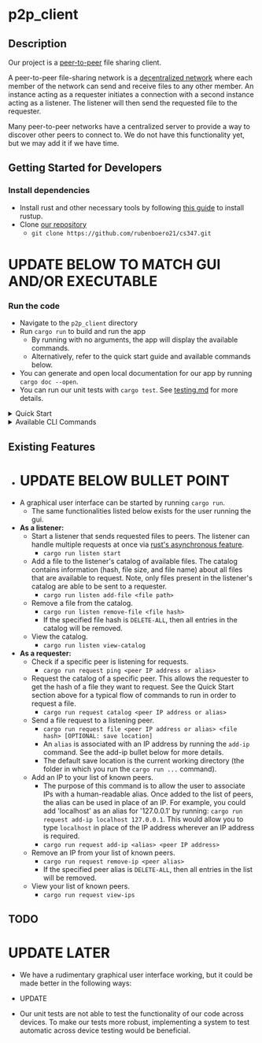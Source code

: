 # p2p_client

## Description
Our project is a [peer-to-peer](https://en.wikipedia.org/wiki/Peer-to-peer) file sharing client.

A peer-to-peer file-sharing network is a [decentralized network](https://en.wikipedia.org/wiki/Decentralized_web) where each member of the network can send and receive files to any other member. An instance acting as a requester initiates a connection with a second instance acting as a listener. The listener will then send the requested file to the requester.

Many peer-to-peer networks have a centralized server to provide a way to discover other peers to connect to. We do not have this functionality yet, but we may add it if we have time. 


## Getting Started for Developers
### Install dependencies
- Install rust and other necessary tools by following [this guide](https://doc.rust-lang.org/book/ch01-01-installation.html) to install rustup.
- Clone [our repository](https://github.com/rubenboero21/cs347)
  - `git clone https://github.com/rubenboero21/cs347.git`

# UPDATE BELOW TO MATCH GUI AND/OR EXECUTABLE
### Run the code
- Navigate to the `p2p_client` directory
- Run `cargo run` to build and run the app
  - By running with no arguments, the app will display the available commands.
  - Alternatively, refer to the quick start guide and available commands below.
- You can generate and open local documentation for our app by running `cargo doc --open`.
- You can run our unit tests with `cargo test`. See [testing.md](https://github.com/rubenboero21/cs347/blob/main/doc/testing.md) for more details.

<details>
<summary>Quick Start</summary>

### Sending Files
1. Choose a file that you want to make available for download
2. Add the file to your catalog with `cargo run listen add-file <file path>`
3. Start listening for incoming requests with `cargo run listen start`

### Downloading Files
1. Get the IP address of the peer you want to request a file from
2. Check they are online with `cargo run request ping <IP address>`
3. If they are online, figure out what files they have available for download with `cargo run request catalog <IP address>`
4. Choose one of the files they have available, and copy its hash
5. Request the file (and optionally choose where to save it) with `cargo run request file <IP address> <file hash> [save path]`

### Testing File Transfers Locally
- Open 2 terminal windows
- Use the first window as the sender. Follow the above instructions for sending files in this window
- Use the second window as the requester. Follow the above instructions for downloading files in this window.   
  - You can use `127.0.0.1` (localhost) as the IP address to request from, or you can specify the IP address of your machine on your network
  - **WARNING**: If you try to save the file in the same directory as you are uploading it from, the sender and requester will be reading and writing to the same file, which will likely corrupt the file's contents.
</details>

<details>
<summary>Available CLI Commands</summary>

### `listen` subcommand
  - Listen for incoming file requests:
    - `cargo run listen start`
  - Add a file to your local catalog of files available to download:
    - `cargo run listen add-file <path to file>`
  - Remove a file from your local catalog:
    - `cargo run listen remove-file <file hash>`
    - If the file hash is `DELETE-ALL`, all entries in the catalog will be deleted
  - View your local catalog:
    - `cargo run listen view-catalog`
### `request` subcommand
  - Send a file request to a listening peer:
    - `cargo run request file <peer IP address or alias> <file hash> [OPTIONAL: save location]`
    - An `alias` is associated with an IP address by running the `add-ip` command
  - Request the catalog of a specific peer:
    - `cargo run request catalog <peer IP address or alias>`
    - An `alias` is associated with an IP address by running the `add-ip` command
  - Check if a specific peer is up and listening for requests:
    - `cargo run request ping <peer IP address or alias>`
    - An `alias` is associated with an IP address by running the `add-ip` command
  - Add an IP to your list of known peers:
    - `cargo run request add-ip <alias> <peer IP address>`
  - Remove an IP from your list of known peers:
    - `cargo run request remove-ip <peer alias>`
    - If the peer alias is `DELETE-ALL`, all entries in the list of peers will be deleted
  - View your local list of known peers:
    - `cargo run request view-ips`
</details>


## Existing Features
- # UPDATE BELOW BULLET POINT
- A graphical user interface can be started by running `cargo run`. 
  - The same functionalities listed below exists for the user running the gui.
- **As a listener:** 
  - Start a listener that sends requested files to peers. The listener can handle multiple requests at once via [rust's asynchronous feature](https://rust-lang.github.io/async-book/).
    - `cargo run listen start`
  - Add a file to the listener's catalog of available files. The catalog contains information (hash, file size, and file name) about all files that are available to request. Note, only files present in the listener's catalog are able to be sent to a requester.
    - `cargo run listen add-file <file path>`
  - Remove a file from the catalog.
    - `cargo run listen remove-file <file hash>`
    - If the specified file hash is `DELETE-ALL`, then all entries in the catalog will be removed.
  - View the catalog.
    - `cargo run listen view-catalog`
- **As a requester:**
  - Check if a specific peer is listening for requests.
    - `cargo run request ping <peer IP address or alias>`
  - Request the catalog of a specific peer. This allows the requester to get the hash of a file they want to request. See the Quick Start section above for a typical flow of commands to run in order to request a file.
    - `cargo run request catalog <peer IP address or alias>`
  - Send a file request to a listening peer.
    - `cargo run request file <peer IP address or alias> <file hash> [OPTIONAL: save location]`
    - An `alias` is associated with an IP address by running the `add-ip` command. See the add-ip bullet below for more details.
    - The default save location is the current working directory (the folder in which you run the `cargo run ...` command).
  - Add an IP to your list of known peers.
    - The purpose of this command is to allow the user to associate IPs with a human-readable alias. Once added to the list of peers, the alias can be used in place of an IP. For example, you could add 'localhost' as an alias for '127.0.0.1' by running: `cargo run request add-ip localhost 127.0.0.1`. This would allow you to type `localhost` in place of the IP address wherever an IP address is required.
    - `cargo run request add-ip <alias> <peer IP address>`
  - Remove an IP from your list of known peers.
    - `cargo run request remove-ip <peer alias>`
    - If the specified peer alias is `DELETE-ALL`, then all entries in the list will be removed.
  - View your list of known peers.
    - `cargo run request view-ips`


## TODO
# UPDATE LATER
- We have a rudimentary graphical user interface working, but it could be made better in the following ways:
 - UPDATE

- Our unit tests are not able to test the functionality of our code across devices. To make our tests more robust, implementing a system to test automatic across device testing would be beneficial.
